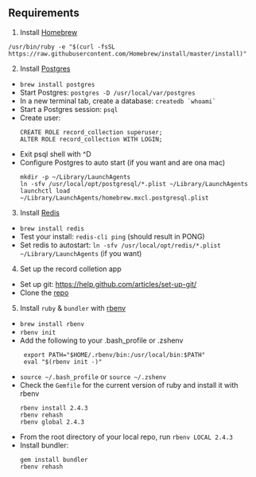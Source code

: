 ## Requirements
1. Install [Homebrew](brew.sh)
  ```
  /usr/bin/ruby -e "$(curl -fsSL https://raw.githubusercontent.com/Homebrew/install/master/install)"
  ```
2. Install [Postgres](http://exponential.io/blog/2015/02/21/install-postgresql-on-mac-os-x-via-brew/)
 + `brew install postgres`
 + Start Postgres: `postgres -D /usr/local/var/postgres`
 + In a new terminal tab, create a database: ``createdb `whoami` ``
 + Start a Postgres session: `psql`
 + Create user:
   ```
   CREATE ROLE record_collection superuser;
   ALTER ROLE record_collection WITH LOGIN;
   ```
 + Exit psql shell with ^D
 + Configure Postgres to auto start (if you want and are ona mac)
    ```
    mkdir -p ~/Library/LaunchAgents
    ln -sfv /usr/local/opt/postgresql/*.plist ~/Library/LaunchAgents
    launchctl load ~/Library/LaunchAgents/homebrew.mxcl.postgresql.plist
    ```
3. Install [Redis](https://medium.com/@petehouston/install-and-config-redis-on-mac-os-x-via-homebrew-eb8df9a4f298#.z6qqkukv1)
 + `brew install redis`
 + Test your install: `redis-cli ping` (should result in PONG)
 + Set redis to autostart: `ln -sfv /usr/local/opt/redis/*.plist ~/Library/LaunchAgents` (if you want)
4. Set up the record colletion app
 + Set up git: https://help.github.com/articles/set-up-git/
 + Clone the [repo](https://github.com/comike011/record-collection)
5. Install `ruby` & `bundler` with [rbenv](https://cbednarski.com/articles/installing-ruby/)
 + `brew install rbenv`
 + `rbenv init`
 + Add the following to your .bash_profile or .zshenv
   ```
    export PATH="$HOME/.rbenv/bin:/usr/local/bin:$PATH"
    eval "$(rbenv init -)"
    ```
  + `source ~/.bash_profile` or `source ~/.zshenv`
  + Check the `Gemfile` for the current version of ruby and install it with rbenv
    ```
    rbenv install 2.4.3
    rbenv rehash
    rbenv global 2.4.3
    ```
  + From the root directory of your local repo, run `rbenv LOCAL 2.4.3`
  + Install bundler:
    ```
    gem install bundler
    rbenv rehash
    ```
